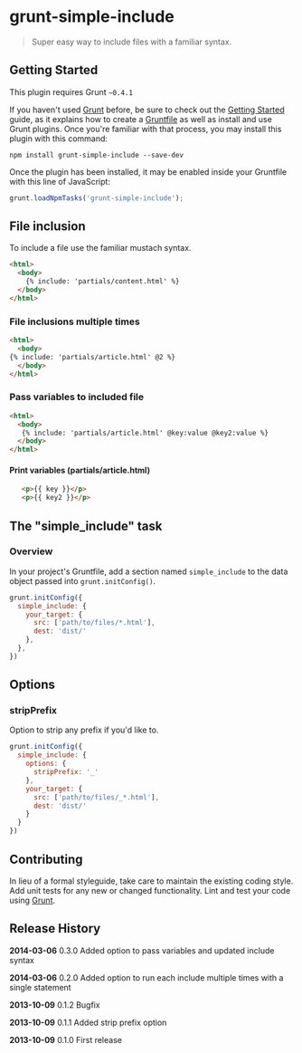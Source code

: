 # grunt-simple-include

> Super easy way to include files with a familiar syntax.

## Getting Started
This plugin requires Grunt `~0.4.1`

If you haven't used [Grunt](http://gruntjs.com/) before, be sure to check out the [Getting Started](http://gruntjs.com/getting-started) guide, as it explains how to create a [Gruntfile](http://gruntjs.com/sample-gruntfile) as well as install and use Grunt plugins. Once you're familiar with that process, you may install this plugin with this command:

```shell
npm install grunt-simple-include --save-dev
```

Once the plugin has been installed, it may be enabled inside your Gruntfile with this line of JavaScript:

```js
grunt.loadNpmTasks('grunt-simple-include');
```

## File inclusion
To include a file use the familiar mustach syntax.

```html
<html>
  <body>
    {% include: 'partials/content.html' %}
  </body>
</html>
```

### File inclusions multiple times

```html
<html>
  <body>
{% include: 'partials/article.html' @2 %}
  </body>
</html>
```

### Pass variables to included file

```html
<html>
  <body>
   {% include: 'partials/article.html' @key:value @key2:value %}
  </body>
</html>
```

#### Print variables (partials/article.html)
```html
   <p>{{ key }}</p>
   <p>{{ key2 }}</p>
```

## The "simple_include" task

### Overview
In your project's Gruntfile, add a section named `simple_include` to the data object passed into `grunt.initConfig()`.

```js
grunt.initConfig({
  simple_include: {
    your_target: {
      src: ['path/to/files/*.html'],
      dest: 'dist/'
    },
  },
})
```

## Options

### stripPrefix

Option to strip any prefix if you'd like to.

```js
grunt.initConfig({
  simple_include: {
    options: {
      stripPrefix: '_'
    },
    your_target: {
      src: ['path/to/files/_*.html'],
      dest: 'dist/'
    }
  }
})
```

## Contributing
In lieu of a formal styleguide, take care to maintain the existing coding style. Add unit tests for any new or changed functionality. Lint and test your code using [Grunt](http://gruntjs.com/).

## Release History
**2014-03-06** 0.3.0 Added option to pass variables and updated include syntax

**2014-03-06** 0.2.0 Added option to run each include multiple times with a single statement

**2013-10-09** 0.1.2 Bugfix

**2013-10-09** 0.1.1 Added strip prefix option

**2013-10-09** 0.1.0 First release
